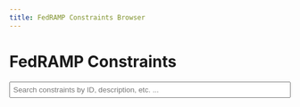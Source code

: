 ```yaml
---
title: FedRAMP Constraints Browser
---
```

# FedRAMP Constraints

<div>
    <input type="text" id="searchInput" placeholder="Search constraints by ID, description, etc. ...">
</div>
<div id="constraintsList"></div>

<script>
    $(document).ready(function() {
        let allConstraints = [];
        let selectedId = new URLSearchParams(window.location.search).get('constraint-id');
        let searchTerm = new URLSearchParams(window.location.search).get('search') || '';

        // Set initial search value from URL
        $('#searchInput').val(searchTerm);

        // Load both JSON files
        Promise.all([
            $.getJSON('/json/fedramp_external_constraints.json'),
            $.getJSON('/json/fedramp_allowed_values.json')
        ]).then(function([constraints, allowedValues]) {
            allConstraints=([constraints,allowedValues].flatMap(x=>x["metaschema-meta-constraints"]).flatMap(x=>x["contexts"]).flatMap(x=>x.constraints).flatMap(x=>x.rules)).filter(x=>typeof x.id!='undefined').sort((a,b)=>a.id.localeCompare(b.id));
            displayConstraints(filterConstraints(allConstraints, searchTerm));
            
            if (selectedId) {
                $(`#${selectedId}`).addClass('selected');
            }
        });

        function filterConstraints(constraints, term) {
            if (!term) return constraints;
            term = term.toLowerCase();
            return constraints.filter(item => 
                item['formal-name']?.toLowerCase().includes(term) ||
                item['object-type']?.toLowerCase().includes(term) ||
                item['id']?.toLowerCase().includes(term) ||
                item['message']?.toLowerCase().includes(term) ||
                item.enums?.some(enumItem => enumItem.value?.toLowerCase().includes(term))
            );
        }

        function displayConstraints(constraints) {
            const $list = $('#constraintsList');
            $list.empty();

            constraints.forEach(function(item) {
                const $div = $('<div>')
                    .attr('id', item.id)
                    .addClass('constraint-item')
                    .click(function() {
                        $('.constraint-item').removeClass('selected');
                        $(this).addClass('selected');
                        selectedId = item.id;
                        updateURL();
                    });

                $div.append(
                    $('<h3>').text(item['formal-name']),
                    $('<span>').text(item['id']),
                    $('<p>').text(item['message']),
                    $('<pre style="white-space:pre-line">').text(item['test']),
                    $('<p>').text(item.description),
                    item['props']&&$('<a>').text("learn more").attr('href',item['props'].find(x=>x.name==='help-url').value),
                );

                if (item['object-type'] === 'allowed-values' && item.enums) {
                    const $enumDiv = $('<div style="white-space:pre-line">');
                    $enumDiv.append($('<h4>').text('Allowed Values:'));
                    
                    item.enums.forEach(function(enumItem) {
                        const $enumValue = $('<span style="padding:4px">').addClass('enum-value');
                        $enumValue.append($('<code>').text(enumItem.value));
                        $enumDiv.append($enumValue);
                    });
                    
                    $div.append($enumDiv);
                }

                $list.append($div);
            });
        }

        function updateURL() {
            const url = new URL(window.location);
            if (selectedId) url.searchParams.set('constraint-id', selectedId);
            if (searchTerm) url.searchParams.set('search', searchTerm);
            history.pushState({}, '', url);
        }

        $('#searchInput').on('input', function() {
            searchTerm = $(this).val();
            const filtered = filterConstraints(allConstraints, searchTerm);
            displayConstraints(filtered);
            if (selectedId) {
                $(`#${selectedId}`).addClass('selected');
            }
            updateURL();
        });
    });
</script>

<style>
    .constraint-item {
        margin: 10px 0;
        padding: 10px;
        border: 1px solid #ccc;
        cursor: pointer;
    }
    .constraint-item.selected {
        border-color: blue;
        background-color: #f0f0f0;
    }
    .constraint-item h3 {
        margin-top: 0;
    }
    #searchInput {
        width: 100%;
        padding: 5px;
        margin-bottom: 10px;
    }
    ul {
        margin: 5px 0;
        padding-left: 20px;
    }
</style>